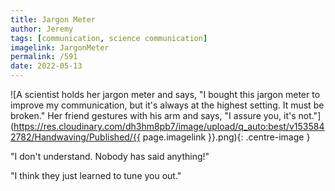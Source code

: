 ```yaml
---
title: Jargon Meter
author: Jeremy
tags: [communication, science communication]
imagelink: JargonMeter
permalink: /591
date: 2022-05-13
---
```


![A scientist holds her jargon meter and says, "I bought this jargon meter to improve my communication, but it's always at the highest setting. It must be broken." Her friend gestures with his arm and says, "I assure you, it's not."](https://res.cloudinary.com/dh3hm8pb7/image/upload/q_auto:best/v1535842782/Handwaving/Published/{{ page.imagelink }}.png){: .centre-image }

"I don't understand. Nobody has said anything!"

"I think they just learned to tune you out."
